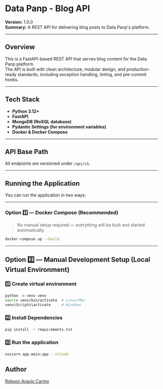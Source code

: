 # Data Panp - Blog API

**Version:** 1.0.0  
**Summary:** A REST API for delivering blog posts to Data Panp's platform.

---

## Overview

This is a FastAPI-based REST API that serves blog content for the Data Panp platform.  
The API is built with clean architecture, modular design, and production-ready standards, including exception handling, linting, and pre-commit hooks.

---

## Tech Stack

- **Python 3.12+**
- **FastAPI**
- **MongoDB (NoSQL database)**
- **Pydantic Settings (for environment variables)**
- **Docker & Docker Compose**

---

## API Base Path

All endpoints are versioned under `/api/v1`.

---

## Running the Application

You can run the application in two ways:

---

### Option 1️⃣ — Docker Compose (Recommended)

> No manual setup required — everything will be built and started automatically.

```bash
docker-compose up --build
```

---

## Option 2️⃣ — Manual Development Setup (Local Virtual Environment)

### 1️⃣ Create virtual environment

```bash
python -m venv venv
source venv/bin/activate  # Linux/Mac
venv\Scripts\activate     # Windows
```

### 2️⃣ Install Dependencies

```bash
pip install -r requirements.txt
```

### 3️⃣ Run the application

```bash
uvicorn app.main:app --reload
```

## Author

[Robson Araujo Carmo](https://github.com/RobsonAraujo)

